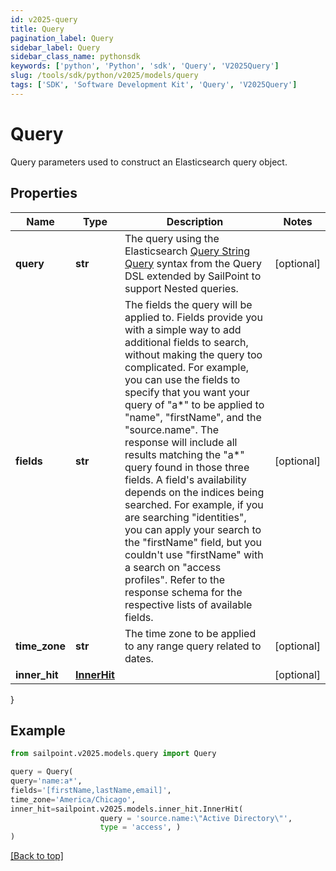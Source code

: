 ```yaml
---
id: v2025-query
title: Query
pagination_label: Query
sidebar_label: Query
sidebar_class_name: pythonsdk
keywords: ['python', 'Python', 'sdk', 'Query', 'V2025Query'] 
slug: /tools/sdk/python/v2025/models/query
tags: ['SDK', 'Software Development Kit', 'Query', 'V2025Query']
---
```


# Query

Query parameters used to construct an Elasticsearch query object.

## Properties

Name | Type | Description | Notes
------------ | ------------- | ------------- | -------------
**query** | **str** | The query using the Elasticsearch [Query String Query](https://www.elastic.co/guide/en/elasticsearch/reference/5.2/query-dsl-query-string-query.html#query-string) syntax from the Query DSL extended by SailPoint to support Nested queries. | [optional] 
**fields** | **str** | The fields the query will be applied to.  Fields provide you with a simple way to add additional fields to search, without making the query too complicated.  For example, you can use the fields to specify that you want your query of \"a*\" to be applied to \"name\", \"firstName\", and the \"source.name\".  The response will include all results matching the \"a*\" query found in those three fields.  A field's availability depends on the indices being searched.  For example, if you are searching \"identities\", you can apply your search to the \"firstName\" field, but you couldn't use \"firstName\" with a search on \"access profiles\".  Refer to the response schema for the respective lists of available fields.  | [optional] 
**time_zone** | **str** | The time zone to be applied to any range query related to dates. | [optional] 
**inner_hit** | [**InnerHit**](inner-hit) |  | [optional] 
}

## Example

```python
from sailpoint.v2025.models.query import Query

query = Query(
query='name:a*',
fields='[firstName,lastName,email]',
time_zone='America/Chicago',
inner_hit=sailpoint.v2025.models.inner_hit.InnerHit(
                    query = 'source.name:\"Active Directory\"', 
                    type = 'access', )
)

```
[[Back to top]](#) 

